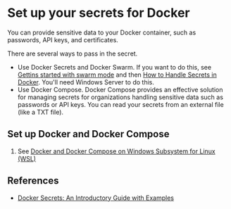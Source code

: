 # Set up your secrets for Docker

You can provide sensitive data to your Docker container, such as passwords, API keys, and certificates.

There are several ways to pass in the secret.

- Use Docker Secrets and Docker Swarm. If you want to do this, see [Gettins started with swarm mode](https://learn.microsoft.com/en-us/virtualization/windowscontainers/manage-containers/swarm-mode) and then [How to Handle Secrets in Docker](https://blog.gitguardian.com/how-to-handle-secrets-in-docker/). You'll need Windows Server to do this.
- Use Docker Compose. Docker Compose provides an effective solution for managing secrets for organizations handling sensitive data such as passwords or API keys. You can read your secrets from an external file (like a TXT file).

## Set up Docker and Docker Compose

1. See [Docker and Docker Compose on Windows Subsystem for Linux (WSL)](https://medium.com/@dufrtss/docker-and-docker-compose-on-windows-subsystem-for-linux-wsl-bd4517d2557b)

## References

- [Docker Secrets: An Introductory Guide with Examples](https://medium.com/@laura_67852/docker-secrets-an-introductory-guide-with-examples-d25be5fc8e50)